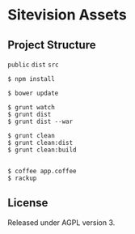 # Sitevision Assets

## Project Structure
`public`
`dist`
`src`


    $ npm install

    $ bower update

    $ grunt watch
    $ grunt dist
    $ grunt dist --war

    $ grunt clean
    $ grunt clean:dist
    $ grunt clean:build


    $ coffee app.coffee
    $ rackup



## License
Released under AGPL version 3.
